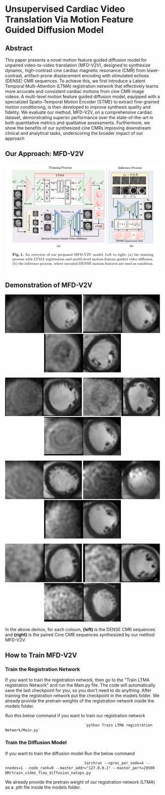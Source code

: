 # Unsupervised Cardiac Video Translation Via Motion Feature Guided Diffusion Model
## Abstract

This paper presents a novel motion feature guided diffusion model for unpaired video-to-video translation (MFD-V2V), designed to synthesize dynamic, high-contrast cine cardiac magnetic resonance (CMR) from lower-contrast, artifact-prone displacement encoding with stimulated echoes (DENSE) CMR sequences. To achieve this, we first introduce a Latent Temporal Multi-Attention (LTMA) registration network that effectively learns more accurate and consistent cardiac motions from cine CMR image videos. A multi-level motion feature guided diffusion model, equipped with a specialized Spatio-Temporal Motion Encoder (STME) to extract fine-grained motion conditioning, is then developed to improve synthesis quality and fidelity. We evaluate our method, MFD-V2V, on a comprehensive cardiac dataset, demonstrating superior performance over the state-of-the-art in both quantitative metrics and qualitative assessments. Furthermore, we show the benefits of our synthesized cine CMRs improving downstream clinical and analytical tasks, underscoring the broader impact of our approach

## Our Approach: MFD-V2V

![MFD-V2D Architecture](figures/overall_fig.png)

## Demonstration of MFD-V2V
<p align="center">
  <img src="MFD-V2V_demos/A01_P101_evaluation.gif" width="250" />
  <img src="MFD-V2V_demos/A01_P104_evaluation.gif" width="250" />
  <img src="MFD-V2V_demos/A01_P12_evaluation.gif" width="250" />
</p>
<p align="center">
  <img src="MFD-V2V_demos/A01_P17_evaluation.gif" width="250" />
  <img src="MFD-V2V_demos/A01_P19_evaluation.gif" width="250" />
  <img src="MFD-V2V_demos/A01_P22_evaluation.gif" width="250" />
</p>
<p align="center">
  <img src="MFD-V2V_demos/A01_P25_evaluation.gif" width="250" />
  <img src="MFD-V2V_demos/A01_P34_evaluation.gif" width="250" />
  <img src="MFD-V2V_demos/A01_P35_evaluation.gif" width="250" />
</p>
<p align="center">
  <img src="MFD-V2V_demos/A01_P42_evaluation.gif" width="250" />
  <img src="MFD-V2V_demos/A01_P43_evaluation.gif" width="250" />
  <img src="MFD-V2V_demos/A01_P46_evaluation.gif" width="250" />
</p>

In the above demos, for each coloum, **(left)** is the DENSE CMR sequences and **(right)** is the paired Cine CMR sequences synthesized by our method MFD-V2V. 

## How to Train MFD-V2V
### Train the Registration Network
If you want to train the registration network, then go to the "Train LTMA registration Network" and run the Main.py file. The code will automatically save the last checkpoint for you, so you don't need to do anything. After training the registration network put the checkpoint in the models folder. We already provide the pretrain weights of the registration network inside the models folder.

Run this below command if you want to train our registration network

                                        `python Train LTMA registration Network/Main.py`

### Train the Diffusion Model
If you want to train the diffusion model Run the below command

                                        torchrun --nproc_per_node=4 --nnodes=1 --node_rank=0 --master_addr="127.0.0.1" --master_port=29500 DM/train_video_flow_diffusion_natops.py 

We already provide the pretrain weight of our registration network (LTMA) as a .pth file inside the models folder.
